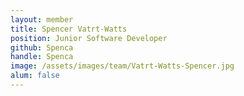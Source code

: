 ```yaml
---
layout: member
title: Spencer Vatrt-Watts
position: Junior Software Developer
github: Spenca
handle: Spenca
image: /assets/images/team/Vatrt-Watts-Spencer.jpg
alum: false
---
```

